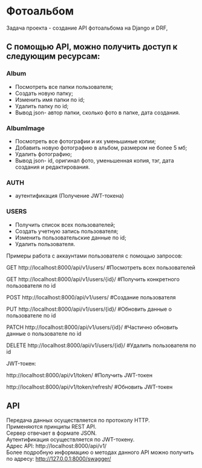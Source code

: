 # Фотоальбом
Задача проекта - создание API фотоальбома на Django и DRF, 

## С помощью API, можно получить доступ к следующим ресурсам:

### Album
* Посмотреть все папки пользователя;
* Создать новую папку;
* Изменить имя папки по id;
* Удалить папку по id;
* Вывод json- автор папки, сколько фото в папке, дата создания.

### AlbumImage
* Посмотреть все фотографии и их уменьшиные копии;
* Добавить новую фотографию в альбом, размером не более 5 мб;
* Удалить фотографию;
* Вывод json- id, оригинал фото, уменьшенная копия, тэг, дата создания и редактирования. 

### AUTH
* аутентификация (Получение JWT-токена)

### USERS
* Получить список всех пользователей;
* Создать учетную запись пользователя;
* Изменить пользовательские данные по id;
* Удалить пользователя.


Примеры работа с аккаунтами пользователя с помощью запросов: 
 
  GET  http://localhost:8000/api/v1/users/        #Посмотреть всех пользователей 
   
  GET  http://localhost:8000/api/v1/users/{id}/   #Получить конкретного пользователя по id 
        
  POST  http://localhost:8000/api/v1/users/       #Создание пользователя
   
  PUT   http://localhost:8000/api/v1/users/{id}/  #Обновить данные о пользователе по id 
   
  PATCH http://localhost:8000/api/v1/users/{id}/  #Частично обновить данные о пользователе по id 
   
  DELETE http://localhost:8000/api/v1/users/{id}/ #Удалить пользователя по id 
  

   JWT-токен: 
    
   http://localhost:8000/api/v1/token/           #Получить JWT-токен 
    
   http://localhost:8000/api/v1/token/refresh/   #Обновить JWT-токен 


## API
Передача данных осуществляется по протоколу HTTP.  
Применяются принципы REST API.  
Сервер отвечает в формате JSON.  
Аутентификация осуществляется по JWT-токену.  
Адрес API: http://localhost:8000/api/v1/  
Более подробную информацию о методах данного API можно получить по адресу: http://127.0.0.1:8000/swagger/
